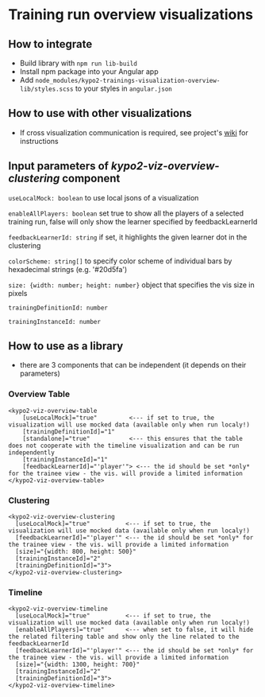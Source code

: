 # Training run overview visualizations

## How to integrate

- Build library with `npm run lib-build`
- Install npm package into your Angular app
- Add `node_modules/kypo2-trainings-visualization-overview-lib/styles.scss` to your styles in `angular.json`

## How to use with other visualizations

- If cross visualization communication is required, see project's [wiki](https://gitlab.ics.muni.cz/kypo2/frontend-new/kypo2-trainings-visualization-overview/wikis/home) for instructions

## Input parameters of _kypo2-viz-overview-clustering_ component

`useLocalMock: boolean` to use local jsons of a visualization

`enableAllPlayers: boolean` set true to show all the players of a selected training run, false will only show the learner specified by feedbackLearnerId

`feedbackLearnerId: string` if set, it highlights the given learner dot in the clustering

`colorScheme: string[]` to specify color scheme of individual bars by hexadecimal strings (e.g. '#20d5fa')

`size: {width: number; height: number}` object that specifies the vis size in pixels

`trainingDefinitionId: number`

`trainingInstanceId: number`

## How to use as a library

- there are 3 components that can be independent (it depends on their parameters)

### Overview Table

```
<kypo2-viz-overview-table
    [useLocalMock]="true"         <--- if set to true, the visualization will use mocked data (available only when run localy!)
    [trainingDefinitionId]="1"
    [standalone]="true"           <--- this ensures that the table does not cooperate with the timeline visualization and can be run independently
    [trainingInstanceId]="1"
    [feedbackLearnerId]="'player'"> <--- the id should be set *only* for the trainee view - the vis. will provide a limited information
</kypo2-viz-overview-table>
```

### Clustering

```
<kypo2-viz-overview-clustering
  [useLocalMock]="true"          <--- if set to true, the visualization will use mocked data (available only when run localy!)
  [feedbackLearnerId]="'player'" <--- the id should be set *only* for the trainee view - the vis. will provide a limited information
  [size]="{width: 800, height: 500}"
  [trainingInstanceId]="2"
  [trainingDefinitionId]="3">
</kypo2-viz-overview-clustering>
```

### Timeline

```
<kypo2-viz-overview-timeline
  [useLocalMock]="true"          <--- if set to true, the visualization will use mocked data (available only when run localy!)
  [enableAllPlayers]="true"      <--- when set to false, it will hide the related filtering table and show only the line related to the feedbackLearnerId
  [feedbackLearnerId]="'player'" <--- the id should be set *only* for the trainee view - the vis. will provide a limited information
  [size]="{width: 1300, height: 700}"
  [trainingInstanceId]="2"
  [trainingDefinitionId]="3">
</kypo2-viz-overview-timeline>
```
